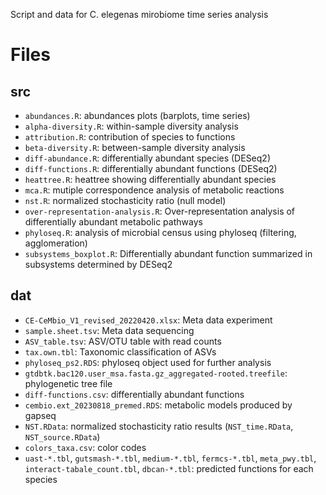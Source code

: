 Script and data for C. elegenas mirobiome time series analysis

# Files
## src
- `abundances.R`: abundances plots (barplots, time series)
- `alpha-diversity.R`: within-sample diversity analysis
- `attribution.R`: contribution of species to functions
- `beta-diversity.R`: between-sample diversity analysis
- `diff-abundance.R`: differentially abundant species (DESeq2)
- `diff-functions.R`: differentially abundant functions (DESeq2)
- `heattree.R`: heattree showing differentially abundant species
- `mca.R`: mutiple correspondence analysis of metabolic reactions
- `nst.R`: normalized stochasticity ratio (null model)
- `over-representation-analysis.R`: Over-representation analysis of differentially abundant metabolic pathways 
- `phyloseq.R`: analysis of microbial census using phyloseq (filtering, agglomeration)
- `subsystems_boxplot.R`: Differentially abundant function summarized in subsystems determined by DESeq2


## dat
- `CE-CeMbio_V1_revised_20220420.xlsx`: Meta data experiment
- `sample.sheet.tsv`: Meta data sequencing
- `ASV_table.tsv`: ASV/OTU table with read counts
- `tax.own.tbl`: Taxonomic classification of ASVs
- `phyloseq_ps2.RDS`: phyloseq object used for further analysis
- `gtdbtk.bac120.user_msa.fasta.gz_aggregated-rooted.treefile`: phylogenetic tree file
- `diff-functions.csv`: differentially abundant functions
- `cembio.ext_20230818_premed.RDS`: metabolic models produced by gapseq
- `NST.RData`: normalized stochasticity ratio results (`NST_time.RData`, `NST_source.RData`)
- `colors_taxa.csv`: color codes
- `uast-*.tbl`, `gutsmash-*.tbl`, `medium-*.tbl`, `fermcs-*.tbl`, `meta_pwy.tbl`, `interact-tabale_count.tbl`, `dbcan-*.tbl`: predicted functions for each species
